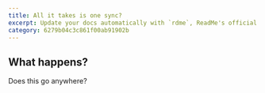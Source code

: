 ```yaml
---
title: All it takes is one sync? 
excerpt: Update your docs automatically with `rdme`, ReadMe's official CLI and GitHub Action!
category: 6279b04c3c861f00ab91902b
---
```

## What happens?
Does this go anywhere?